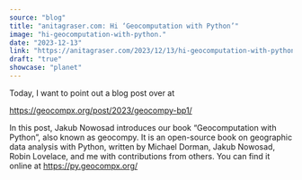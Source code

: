 ```yaml
---
source: "blog"
title: "anitagraser.com: Hi ‘Geocomputation with Python’"
image: "hi-geocomputation-with-python."
date: "2023-12-13"
link: "https://anitagraser.com/2023/12/13/hi-geocomputation-with-python/"
draft: "true"
showcase: "planet"
---
```


<p>Today, I want to point out a blog post over at </p>



<p><a href="https://geocompx.org/post/2023/geocompy-bp1/" rel="nofollow">https://geocompx.org/post/2023/geocompy-bp1/</a></p>



<p>In this post, Jakub Nowosad introduces our book &#8220;Geocomputation with Python&#8221;, also known as geocompy. It is an open-source book on geographic data analysis with Python, written by Michael Dorman, Jakub Nowosad, Robin Lovelace, and me with contributions from others. You can find it online at <a href="https://py.geocompx.org/" rel="nofollow">https://py.geocompx.org/</a></p>



<p></p>

